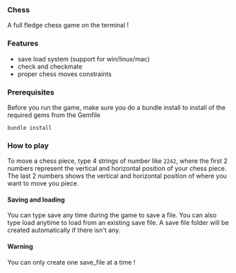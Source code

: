 ### Chess
A full fledge chess game on the terminal !

### Features
- save load system (support for win/linux/mac)
- check and checkmate
- proper chess moves constraints

### Prerequisites 

Before you run the game, make sure you do a bundle install to install of the
required gems from the Gemfile

```
bundle install

```

### How to play

To move a chess piece, type 4 strings of number like `2242`, where the first 2 numbers
represent the vertical and horizontal position of your chess piece. The last 2 numbers shows the vertical and horizontal position of where you want to move you piece.

#### Saving and loading

You can type save any time during the game to save a file. You can also type load anytime to load from an existing save file. A save file folder will be created automatically if there isn't any. 

#### Warning
You can only create one save_file at a time !